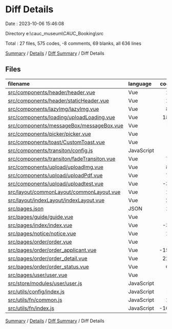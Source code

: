 # Diff Details

Date : 2023-10-06 15:46:08

Directory e:\\cauc_museum\\CAUC_Booking\\src

Total : 27 files,  575 codes, -8 comments, 69 blanks, all 636 lines

[Summary](results.md) / [Details](details.md) / [Diff Summary](diff.md) / Diff Details

## Files
| filename | language | code | comment | blank | total |
| :--- | :--- | ---: | ---: | ---: | ---: |
| [src/components/header/header.vue](/src/components/header/header.vue) | Vue | 14 | 0 | 1 | 15 |
| [src/components/header/staticHeader.vue](/src/components/header/staticHeader.vue) | Vue | 17 | 0 | 0 | 17 |
| [src/components/lazyImg/lazyImg.vue](/src/components/lazyImg/lazyImg.vue) | Vue | 81 | 0 | 5 | 86 |
| [src/components/loading/uploadLoading.vue](/src/components/loading/uploadLoading.vue) | Vue | 186 | 0 | 43 | 229 |
| [src/components/messageBox/messageBox.vue](/src/components/messageBox/messageBox.vue) | Vue | -1 | 0 | 0 | -1 |
| [src/components/picker/picker.vue](/src/components/picker/picker.vue) | Vue | -1 | 0 | 0 | -1 |
| [src/components/toast/CustomToast.vue](/src/components/toast/CustomToast.vue) | Vue | 0 | 0 | 1 | 1 |
| [src/components/transiton/config.js](/src/components/transiton/config.js) | JavaScript | 1 | 0 | 0 | 1 |
| [src/components/transiton/fadeTransiton.vue](/src/components/transiton/fadeTransiton.vue) | Vue | 75 | 0 | 7 | 82 |
| [src/components/upload/uploadImg.vue](/src/components/upload/uploadImg.vue) | Vue | 81 | 0 | 6 | 87 |
| [src/components/upload/uploadPdf.vue](/src/components/upload/uploadPdf.vue) | Vue | 72 | 0 | 4 | 76 |
| [src/components/upload/uploadtest.vue](/src/components/upload/uploadtest.vue) | Vue | -30 | 0 | -3 | -33 |
| [src/layout/commonLayout/commonLayout.vue](/src/layout/commonLayout/commonLayout.vue) | Vue | 10 | 0 | 0 | 10 |
| [src/layout/indexLayout/indexLayout.vue](/src/layout/indexLayout/indexLayout.vue) | Vue | 21 | 0 | 1 | 22 |
| [src/pages.json](/src/pages.json) | JSON | 13 | 0 | -1 | 12 |
| [src/pages/guide/guide.vue](/src/pages/guide/guide.vue) | Vue | 0 | 0 | 1 | 1 |
| [src/pages/index/index.vue](/src/pages/index/index.vue) | Vue | -35 | 0 | 1 | -34 |
| [src/pages/notice/notice.vue](/src/pages/notice/notice.vue) | Vue | 17 | 0 | 3 | 20 |
| [src/pages/order/order.vue](/src/pages/order/order.vue) | Vue | -3 | 0 | 0 | -3 |
| [src/pages/order/order_applicant.vue](/src/pages/order/order_applicant.vue) | Vue | -157 | 0 | -5 | -162 |
| [src/pages/order/order_detail.vue](/src/pages/order/order_detail.vue) | Vue | 229 | 0 | 10 | 239 |
| [src/pages/order/order_status.vue](/src/pages/order/order_status.vue) | Vue | 61 | 0 | 4 | 65 |
| [src/pages/user/user.vue](/src/pages/user/user.vue) | Vue | 4 | 0 | 0 | 4 |
| [src/store/modules/user/user.js](/src/store/modules/user/user.js) | JavaScript | 4 | 1 | 0 | 5 |
| [src/utils/config/index.js](/src/utils/config/index.js) | JavaScript | -1 | 0 | 0 | -1 |
| [src/utils/fn/common.js](/src/utils/fn/common.js) | JavaScript | 17 | 1 | 1 | 19 |
| [src/utils/fn/index.js](/src/utils/fn/index.js) | JavaScript | -100 | -10 | -10 | -120 |

[Summary](results.md) / [Details](details.md) / [Diff Summary](diff.md) / Diff Details